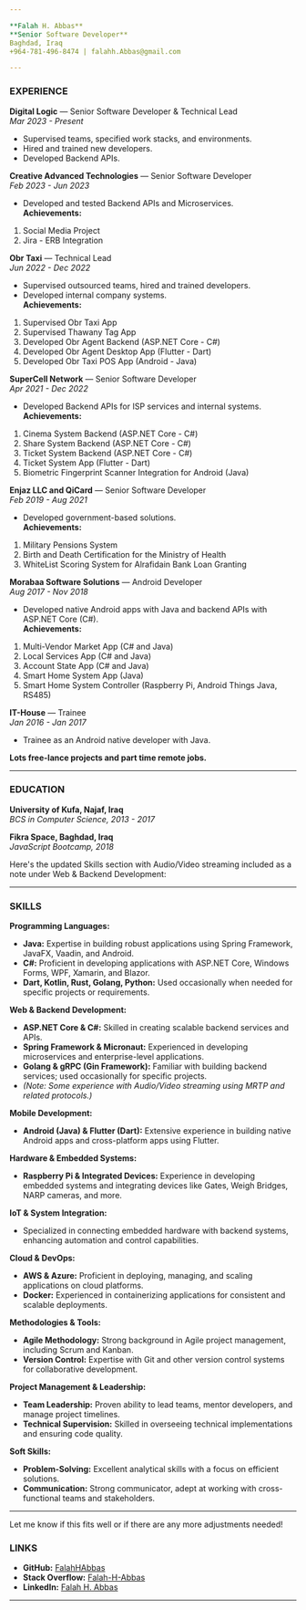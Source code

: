 ```yaml
---

**Falah H. Abbas**  
**Senior Software Developer**  
Baghdad, Iraq  
+964-781-496-8474 | falahh.Abbas@gmail.com

---
```


### EXPERIENCE

**Digital Logic** — Senior Software Developer & Technical Lead  
*Mar 2023 - Present*

- Supervised teams, specified work stacks, and environments.
- Hired and trained new developers.
- Developed Backend APIs.

**Creative Advanced Technologies** — Senior Software Developer  
*Feb 2023 - Jun 2023*

- Developed and tested Backend APIs and Microservices.  
  **Achievements:**

1. Social Media Project
2. Jira - ERB Integration

**Obr Taxi** — Technical Lead  
*Jun 2022 - Dec 2022*

- Supervised outsourced teams, hired and trained developers.
- Developed internal company systems.  
  **Achievements:**

1. Supervised Obr Taxi App
2. Supervised Thawany Tag App
3. Developed Obr Agent Backend (ASP.NET Core - C#)
4. Developed Obr Agent Desktop App (Flutter - Dart)
5. Developed Obr Taxi POS App (Android - Java)

**SuperCell Network** — Senior Software Developer  
*Apr 2021 - Dec 2022*

- Developed Backend APIs for ISP services and internal systems.  
  **Achievements:**

1. Cinema System Backend (ASP.NET Core - C#)
2. Share System Backend (ASP.NET Core - C#)
3. Ticket System Backend (ASP.NET Core - C#)
4. Ticket System App (Flutter - Dart)
5. Biometric Fingerprint Scanner Integration for Android (Java)

**Enjaz LLC and QiCard** — Senior Software Developer  
*Feb 2019 - Aug 2021*

- Developed government-based solutions.  
  **Achievements:**

1. Military Pensions System
2. Birth and Death Certification for the Ministry of Health
3. WhiteList Scoring System for Alrafidain Bank Loan Granting

**Morabaa Software Solutions** — Android Developer  
*Aug 2017 - Nov 2018*

- Developed native Android apps with Java and backend APIs with ASP.NET Core (C#).  
  **Achievements:**

1. Multi-Vendor Market App (C# and Java)
2. Local Services App (C# and Java)
3. Account State App (C# and Java)
4. Smart Home System App (Java)
5. Smart Home System Controller (Raspberry Pi, Android Things Java, RS485)

**IT-House** — Trainee  
*Jan 2016 - Jan 2017*

- Trainee as an Android native developer with Java.

**Lots free-lance projects and part time remote jobs.** 


---

### EDUCATION

**University of Kufa, Najaf, Iraq**  
*BCS in Computer Science, 2013 - 2017*

**Fikra Space, Baghdad, Iraq**  
*JavaScript Bootcamp, 2018*

Here's the updated Skills section with Audio/Video streaming included as a note under Web & Backend Development:

---

### SKILLS

**Programming Languages:**

- **Java:** Expertise in building robust applications using Spring Framework, JavaFX, Vaadin, and Android.
- **C#:** Proficient in developing applications with ASP.NET Core, Windows Forms, WPF, Xamarin, and Blazor.
- **Dart, Kotlin, Rust, Golang, Python:** Used occasionally when needed for specific projects or requirements.

**Web & Backend Development:**

- **ASP.NET Core & C#:** Skilled in creating scalable backend services and APIs.
- **Spring Framework & Micronaut:** Experienced in developing microservices and enterprise-level applications.
- **Golang & gRPC (Gin Framework):** Familiar with building backend services; used occasionally for specific projects.
- *(Note: Some experience with Audio/Video streaming using MRTP and related protocols.)*

**Mobile Development:**

- **Android (Java) & Flutter (Dart):** Extensive experience in building native Android apps and cross-platform apps
  using Flutter.

**Hardware & Embedded Systems:**

- **Raspberry Pi & Integrated Devices:** Experience in developing embedded systems and integrating devices like Gates,
  Weigh Bridges, NARP cameras, and more.

**IoT & System Integration:**

- Specialized in connecting embedded hardware with backend systems, enhancing automation and control capabilities.

**Cloud & DevOps:**

- **AWS & Azure:** Proficient in deploying, managing, and scaling applications on cloud platforms.
- **Docker:** Experienced in containerizing applications for consistent and scalable deployments.

**Methodologies & Tools:**

- **Agile Methodology:** Strong background in Agile project management, including Scrum and Kanban.
- **Version Control:** Expertise with Git and other version control systems for collaborative development.

**Project Management & Leadership:**

- **Team Leadership:** Proven ability to lead teams, mentor developers, and manage project timelines.
- **Technical Supervision:** Skilled in overseeing technical implementations and ensuring code quality.

**Soft Skills:**

- **Problem-Solving:** Excellent analytical skills with a focus on efficient solutions.
- **Communication:** Strong communicator, adept at working with cross-functional teams and stakeholders.

---

Let me know if this fits well or if there are any more adjustments needed!

### LINKS

- **GitHub:** [FalahHAbbas](https://github.com/FalahHAbbas)
- **Stack Overflow:** [Falah-H-Abbas](https://stackoverflow.com/users/...)
- **LinkedIn:** [Falah H. Abbas](https://www.linkedin.com/in/falah-h-abbas)

---
